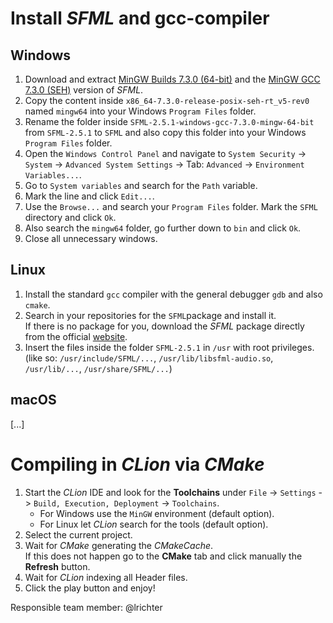 # Install *SFML* and gcc-compiler
## Windows

1.  Download and extract [MinGW Builds 7.3.0 (64-bit)](https://sourceforge.net/projects/mingw-w64/files/Toolchains%20targetting%20Win64/Personal%20Builds/mingw-builds/7.3.0/threads-posix/seh/x86_64-7.3.0-release-posix-seh-rt_v5-rev0.7z/download) and the [MinGW GCC 7.3.0 (SEH)](https://www.sfml-dev.org/files/SFML-2.5.1-windows-gcc-7.3.0-mingw-64-bit.zip) version of *SFML*.
2.  Copy the content inside `x86_64-7.3.0-release-posix-seh-rt_v5-rev0` named `mingw64` into your Windows `Program Files` folder.
3.  Rename the folder inside `SFML-2.5.1-windows-gcc-7.3.0-mingw-64-bit` from `SFML-2.5.1` to `SFML` and also copy this folder into your Windows `Program Files` folder.
4.  Open the `Windows Control Panel` and navigate to `System Security` -> `System` -> `Advanced System Settings` -> Tab: `Advanced` -> `Environment Variables...`.
5.  Go to `System variables` and search for the `Path` variable.
6.  Mark the line and click `Edit...`.
7.  Use the `Browse...` and search your `Program Files` folder. Mark the `SFML` directory and click `Ok`.
8.  Also search the `mingw64` folder, go further down to `bin` and click `Ok`.
9.  Close all unnecessary windows.

## Linux

1.  Install the standard `gcc` compiler with the general debugger `gdb` and also `cmake`.
2.  Search in your repositories for the `SFML`package and install it.  
    If there is no package for you, download the *SFML* package directly from the official [website](https://www.sfml-dev.org/download/sfml/2.5.1/).
3.  Insert the files inside the folder `SFML-2.5.1` in `/usr` with root privileges.  
    (like so: `/usr/include/SFML/...`, `/usr/lib/libsfml-audio.so`, `/usr/lib/...`, `/usr/share/SFML/...`)

## macOS

[...]

# Compiling in *CLion* via *CMake*

1.  Start the *CLion* IDE and look for the **Toolchains** under `File` -> `Settings` -> `Build, Execution, Deployment` -> `Toolchains`.
     - For Windows use the `MinGW` environment (default option).
     - For Linux let *CLion* search for the tools (default option).
2.  Select the current project.
3.  Wait for *CMake* generating the *CMakeCache*.  
    If this does not happen go to the **CMake** tab and click manually the **Refresh** button.
4.  Wait for *CLion* indexing all Header files.
4.  Click the play button and enjoy!

Responsible team member: @lrichter 
